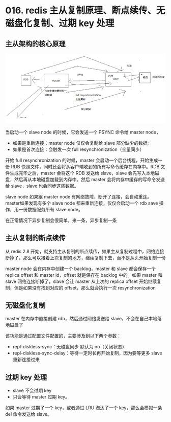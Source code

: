 # 016. redis 主从复制原理、断点续传、无磁盘化复制、过期 key 处理

## 主从架构的核心原理
![](assets/markdown-img-paste-20190321224205196.png)

当启动一个 slave node 的时候，它会发送一个 PSYNC 命令给 master node，

- 如果是重新连接：master node 仅仅会复制给 slave 部分缺少的数据;
- 如果是首次连接：会触发一次 full resynchronization（全量同步）

开始 full resynchronization 的时候，master 会启动一个后台线程，开始生成一份 RDB 快照文件，同时还会将从客户端收到的所有写命令缓存在内存中。RDB 文件生成完毕之后，master 会将这个 RDB 发送给 slave，slave 会先写入本地磁盘，然后再从本地磁盘加载到内存中。然后 master 会将内存中缓存的写命令发送给 slave，slave 也会同步这些数据。

slave node 如果跟 master node 有网络故障，断开了连接，会自动重连。master如果发现有多个 slave node 都来重新连接，仅仅会启动一个 rdb save 操作，用一份数据服务所有 slave node。

在正常情况下异步复制会很简单，来一条，异步复制一条

## 主从复制的断点续传

从 redis 2.8 开始，就支持主从复制的断点续传，如果主从复制过程中，网络连接断掉了，那么可以接着上次复制的地方，继续复制下去，而不是从头开始复制一份

master node 会在内存中创建一个 backlog，master 和 slave 都会保存一个 replica offset 和 master id，offset 就是保存在 backlog 中的。如果 master 和 slave 网络连接断掉了，slave 会让 master 从上次的 replica offset 开始继续复制，但是如果没有找到对应的 offset，那么就会执行一次 resynchronization

## 无磁盘化复制

master 在内存中直接创建 rdb，然后通过网络发送给 slave，不会在自己本地落地磁盘了

该功能是通过配置文件配置的，主要涉及到以下两个参数：

- repl-diskless-sync：无磁盘同步 默认为 no（关闭状态）
- repl-diskless-sync-delay：等待一定时长再开始复制，因为要等更多 slave 重新连接过来

## 过期 key 处理

- slave 不会过期 key
- 只会等待 master 过期 key。

如果 master 过期了一个 key，或者通过 LRU 淘汰了一个 key，那么会模拟一条 del 命令发送给 slave。
